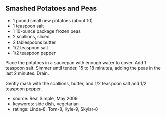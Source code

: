 Smashed Potatoes and Peas
-------------------------

- 1 pound small new potatoes (about 10)
- 1 teaspoon salt
- 1 10-ounce package frozen peas
- 2 scallions, sliced
- 2 tablespoons butter
- 1/2 teaspoon salt
- 1/2 teaspoon pepper

Place the potatoes in a saucepan with enough water to cover.  Add 1
teaspoon salt.  Simmer until tender, 15 to 18 minutes, adding the peas
in the last 2 minutes.  Drain.

Gently mash with the scallions, butter, and 1/2 teaspoon salt and 1/2
teaspoon pepper.

- source: Real Simple, May 2009
- keywords: side dish, vegetarian
- ratings: Linda-8, Tom-8, Kyle-9, Skylar-8
